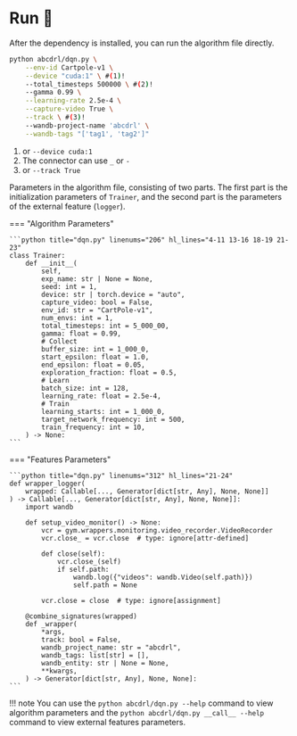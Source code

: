 # Run 🏃

After the dependency is installed, you can run the algorithm file directly.

```bash
python abcdrl/dqn.py \
    --env-id Cartpole-v1 \
    --device "cuda:1" \ #(1)!
    --total_timesteps 500000 \ #(2)!
    --gamma 0.99 \
    --learning-rate 2.5e-4 \
    --capture-video True \
    --track \ #(3)!
    --wandb-project-name 'abcdrl' \
    --wandb-tags "['tag1', 'tag2']"
```

1.  or `--device cuda:1`
2.  The connector can use `_` or `-`
3.  or `--track True`

Parameters in the algorithm file, consisting of two parts. The first part is the initialization parameters of `Trainer`, and the second part is the parameters of the external feature (`logger`).

=== "Algorithm Parameters"

    ```python title="dqn.py" linenums="206" hl_lines="4-11 13-16 18-19 21-23"
    class Trainer:
        def __init__(
            self,
            exp_name: str | None = None,
            seed: int = 1,
            device: str | torch.device = "auto",
            capture_video: bool = False,
            env_id: str = "CartPole-v1",
            num_envs: int = 1,
            total_timesteps: int = 5_000_00,
            gamma: float = 0.99,
            # Collect
            buffer_size: int = 1_000_0,
            start_epsilon: float = 1.0,
            end_epsilon: float = 0.05,
            exploration_fraction: float = 0.5,
            # Learn
            batch_size: int = 128,
            learning_rate: float = 2.5e-4,
            # Train
            learning_starts: int = 1_000_0,
            target_network_frequency: int = 500,
            train_frequency: int = 10,
        ) -> None:
    ```

=== "Features Parameters"

    ```python title="dqn.py" linenums="312" hl_lines="21-24"
    def wrapper_logger(
        wrapped: Callable[..., Generator[dict[str, Any], None, None]]
    ) -> Callable[..., Generator[dict[str, Any], None, None]]:
        import wandb

        def setup_video_monitor() -> None:
            vcr = gym.wrappers.monitoring.video_recorder.VideoRecorder
            vcr.close_ = vcr.close  # type: ignore[attr-defined]

            def close(self):
                vcr.close_(self)
                if self.path:
                    wandb.log({"videos": wandb.Video(self.path)})
                    self.path = None

            vcr.close = close  # type: ignore[assignment]

        @combine_signatures(wrapped)
        def _wrapper(
            *args,
            track: bool = False,
            wandb_project_name: str = "abcdrl",
            wandb_tags: list[str] = [],
            wandb_entity: str | None = None,
            **kwargs,
        ) -> Generator[dict[str, Any], None, None]:
    ```

!!! note
    You can use the `python abcdrl/dqn.py --help` command to view algorithm parameters and the `python abcdrl/dqn.py __call__ --help` command to view external features parameters.
